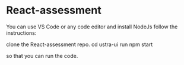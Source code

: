 # React-assessment


You can use VS Code or any code editor and install NodeJs follow the instructions:

clone the React-assessment repo.
cd ustra-ui
run npm start

so that you can run the code.
